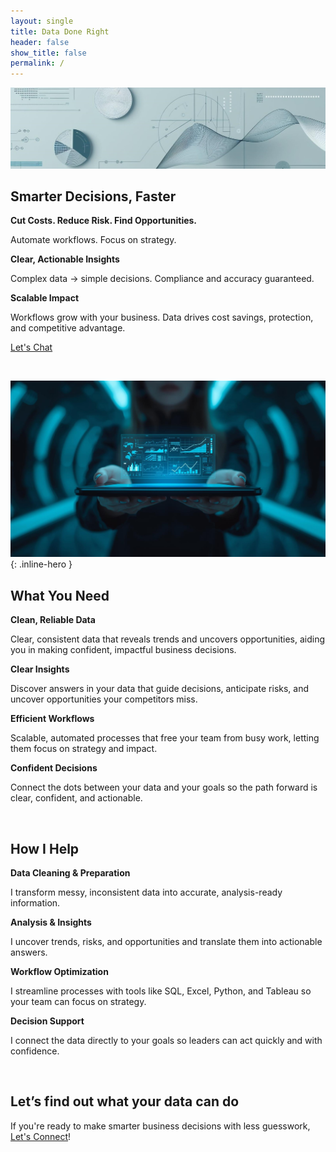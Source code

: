 ```yaml
---
layout: single
title: Data Done Right
header: false
show_title: false
permalink: /
---
```


<div class="hero-image">
  <img src="/assets/images/home_page_2.jpg" alt="Data-driven decisions">
</div>

## Smarter Decisions, Faster

**Cut Costs. Reduce Risk. Find Opportunities.**

Automate workflows. Focus on strategy.

**Clear, Actionable Insights**

Complex data → simple decisions. Compliance and accuracy guaranteed.

**Scalable Impact**

Workflows grow with your business. Data drives cost savings, protection, and competitive advantage.

[Let's Chat](contact.md)

<br>

![Data in Her hands](/assets/images/home_page.jpg){: .inline-hero }

## What You Need

**Clean, Reliable Data**

Clear, consistent data that reveals trends and uncovers opportunities, aiding you in making confident, impactful business decisions.

**Clear Insights**

Discover answers in your data that guide decisions, anticipate risks, and uncover opportunities your competitors miss.

**Efficient Workflows**

Scalable, automated processes that free your team from busy work, letting them focus on strategy and impact.

**Confident Decisions**

Connect the dots between your data and your goals so the path forward is clear, confident, and actionable.

<br>

## How I Help

**Data Cleaning & Preparation**

I transform messy, inconsistent data into accurate, analysis-ready information.

**Analysis & Insights**

I uncover trends, risks, and opportunities and translate them into actionable answers.

**Workflow Optimization**

I streamline processes with tools like SQL, Excel, Python, and Tableau so your team can focus on strategy.

**Decision Support**

I connect the data directly to your goals so leaders can act quickly and with confidence.

<br>

## Let’s find out what your data can do
If you're ready to make smarter business decisions with less guesswork, [Let's Connect](contact.md)!


